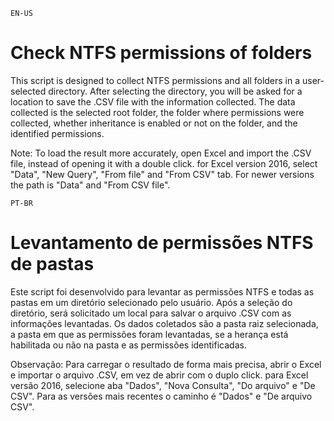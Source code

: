 `EN-US`
# Check NTFS permissions of folders

This script is designed to collect NTFS permissions and all folders in a user-selected directory. After selecting the directory, you will be asked for a location to save the .CSV file with the information collected. The data collected is the selected root folder, the folder where permissions were collected, whether inheritance is enabled or not on the folder, and the identified permissions.

Note: To load the result more accurately, open Excel and import the .CSV file, instead of opening it with a double click. for Excel version 2016, select "Data", "New Query", "From file" and "From CSV" tab. For newer versions the path is "Data" and "From CSV file".


`PT-BR`
# Levantamento de permissões NTFS de pastas

Este script foi desenvolvido para levantar as permissões NTFS e todas as pastas em um diretório selecionado pelo usuário. Após a seleção do diretório, será solicitado um local para salvar o arquivo .CSV com as informações levantadas. Os dados coletados são a pasta raiz selecionada, a pasta em que as permissões foram levantadas, se a herança está habilitada ou não na pasta e as permissões identificadas.

Observação: Para carregar o resultado de forma mais precisa, abrir o Excel e importar o arquivo .CSV, em vez de abrir com o duplo click. para Excel versão 2016, selecione aba "Dados", "Nova Consulta", "Do arquivo" e "De CSV". Para as versões mais recentes o caminho é "Dados" e "De arquivo CSV".